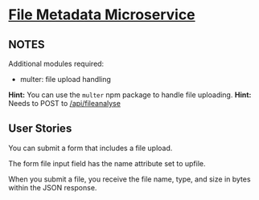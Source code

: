 # [File Metadata Microservice](https://www.freecodecamp.org/learn/apis-and-microservices/apis-and-microservices-projects/file-metadata-microservice)

NOTES
---
Additional modules required:
- multer: file upload handling

**Hint:** You can use the `multer` npm package to handle file uploading.
**Hint:** Needs to POST to [/api/fileanalyse]()

## User Stories
You can submit a form that includes a file upload.

The form file input field has the name attribute set to upfile.

When you submit a file, you receive the file name, type, and size in bytes within the JSON response.